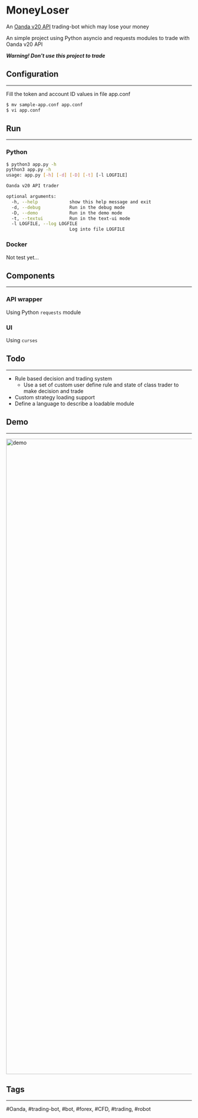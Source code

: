 # MoneyLoser
An [Oanda v20 API](https://developer.oanda.com/rest-live-v20/introduction/) trading-bot which may lose your money

An simple project using Python asyncio and requests modules to trade with Oanda v20 API

***Warning! Don't use this project to trade***
## Configuration
---
Fill the token and account ID values in file app.conf

```bash
$ mv sample-app.conf app.conf
$ vi app.conf
```

## Run
---
### Python
```bash
$ python3 app.py -h
python3 app.py -h
usage: app.py [-h] [-d] [-D] [-t] [-l LOGFILE]

Oanda v20 API trader

optional arguments:
  -h, --help            show this help message and exit
  -d, --debug           Run in the debug mode
  -D, --demo            Run in the demo mode
  -t, --textui          Run in the text-ui mode
  -l LOGFILE, --log LOGFILE
                        Log into file LOGFILE
```
### Docker
Not test yet...

## Components
---
### API wrapper
Using Python `requests` module
### UI
Using `curses`
## Todo
---
- Rule based decision and trading system
  - Use a set of custom user define rule and state of class trader to make decision and trade
- Custom strategy loading support
- Define a language to describe a loadable module
## Demo
---
<img width="1726" alt="demo" src="https://user-images.githubusercontent.com/43628402/176477007-6639ed03-e12f-49eb-bf2a-86582b768d61.png">

## Tags
---
#Oanda, #trading-bot, #bot, #forex, #CFD, #trading, #robot

